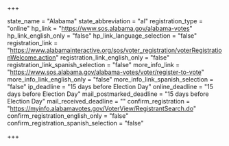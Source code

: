 +++

state_name = "Alabama"
state_abbreviation = "al"
registration_type = "online"
hp_link = "https://www.sos.alabama.gov/alabama-votes"
hp_link_english_only = "false"
hp_link_language_selection = "false"
registration_link = "https://www.alabamainteractive.org/sos/voter_registration/voterRegistrationWelcome.action"
registration_link_english_only = "false"
registration_link_spanish_selection = "false"
more_info_link = "https://www.sos.alabama.gov/alabama-votes/voter/register-to-vote"
more_info_link_english_only = "false"
more_info_link_spanish_selection = "false"
ip_deadline = "15 days before Election Day"
online_deadline = "15 days before Election Day"
mail_postmarked_deadline = "15 days before Election Day"
mail_received_deadline = ""
confirm_registration = "https://myinfo.alabamavotes.gov/VoterView/RegistrantSearch.do"
confirm_registration_english_only = "false"
confirm_registration_spanish_selection = "false"

+++